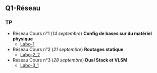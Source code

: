 ## Q1-Réseau

### TP

- Réseau Cours n°1 (_14 septembre_) **Config de bases sur du matériel physique**
  - [Labo-1](Labo-1.md)
- Réseau Cours n°2 (_21 septembre_) **Routages statique**
  - [Labo-2_2](Labp-2_2.md)
- Réseau Cours n°3 (_28 septembre_) **Dual Stack et VLSM**
  - [Labo-3_1](Labo-3_1.md)

